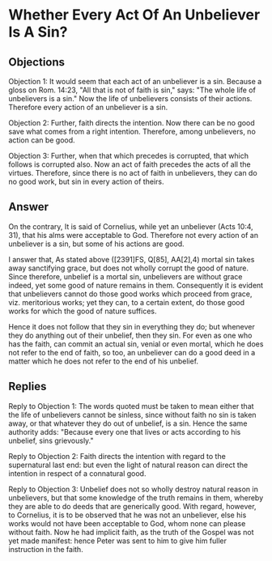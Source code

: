 # Whether Every Act Of An Unbeliever Is A Sin?

## Objections

Objection 1: It would seem that each act of an unbeliever is a sin. Because a gloss on Rom. 14:23, "All that is not of faith is sin," says: "The whole life of unbelievers is a sin." Now the life of unbelievers consists of their actions. Therefore every action of an unbeliever is a sin.

Objection 2: Further, faith directs the intention. Now there can be no good save what comes from a right intention. Therefore, among unbelievers, no action can be good.

Objection 3: Further, when that which precedes is corrupted, that which follows is corrupted also. Now an act of faith precedes the acts of all the virtues. Therefore, since there is no act of faith in unbelievers, they can do no good work, but sin in every action of theirs.

## Answer

On the contrary, It is said of Cornelius, while yet an unbeliever (Acts 10:4, 31), that his alms were acceptable to God. Therefore not every action of an unbeliever is a sin, but some of his actions are good.

I answer that, As stated above ([2391]FS, Q[85], AA[2],4) mortal sin takes away sanctifying grace, but does not wholly corrupt the good of nature. Since therefore, unbelief is a mortal sin, unbelievers are without grace indeed, yet some good of nature remains in them. Consequently it is evident that unbelievers cannot do those good works which proceed from grace, viz. meritorious works; yet they can, to a certain extent, do those good works for which the good of nature suffices.

Hence it does not follow that they sin in everything they do; but whenever they do anything out of their unbelief, then they sin. For even as one who has the faith, can commit an actual sin, venial or even mortal, which he does not refer to the end of faith, so too, an unbeliever can do a good deed in a matter which he does not refer to the end of his unbelief.

## Replies

Reply to Objection 1: The words quoted must be taken to mean either that the life of unbelievers cannot be sinless, since without faith no sin is taken away, or that whatever they do out of unbelief, is a sin. Hence the same authority adds: "Because every one that lives or acts according to his unbelief, sins grievously."

Reply to Objection 2: Faith directs the intention with regard to the supernatural last end: but even the light of natural reason can direct the intention in respect of a connatural good.

Reply to Objection 3: Unbelief does not so wholly destroy natural reason in unbelievers, but that some knowledge of the truth remains in them, whereby they are able to do deeds that are generically good. With regard, however, to Cornelius, it is to be observed that he was not an unbeliever, else his works would not have been acceptable to God, whom none can please without faith. Now he had implicit faith, as the truth of the Gospel was not yet made manifest: hence Peter was sent to him to give him fuller instruction in the faith.